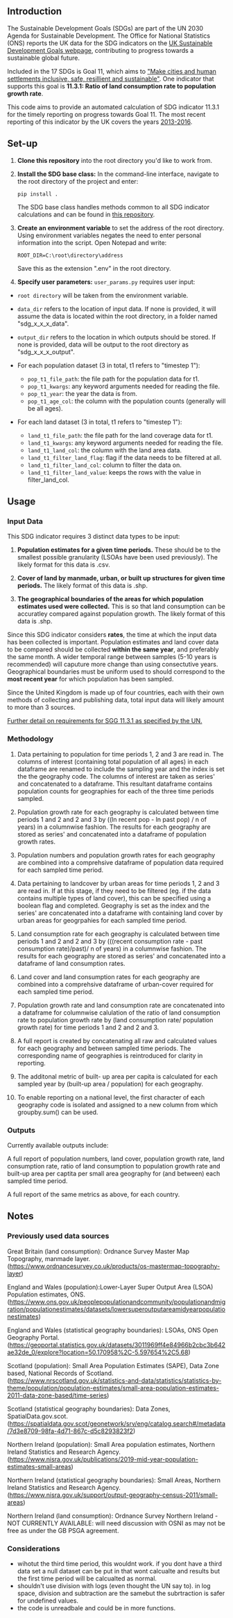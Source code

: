 ## Introduction


The Sustainable Development Goals (SDGs) are part of the UN 2030 Agenda for Sustainable Development. The Office for National Statistics (ONS) reports the UK data for the SDG indicators on the [UK Sustainable Development Goals webpage](https://sdgdata.gov.uk/), contributing to progress towards a sustainable global future. 

Included in the 17 SDGs is Goal 11, which aims to ["Make cities and human settlements inclusive, safe, resillient and sustainable"](https://sdgs.un.org/goals/goal11). One indicator that supports this goal is **11.3.1: Ratio of land consumption rate to population growth rate**. 

This code aims to provide an automated calculation of SDG indicator 11.3.1 for the timely reporting on progress towards Goal 11. The most recent reporting of this indicator by the UK covers the years [2013-2016](https://sdgdata.gov.uk/11-3-1/).


## Set-up 


1. **Clone this repository** into the root directory you'd like to work from. 

2. **Install the SDG base class:** In the command-line interface, navigate to the root directory of the project and enter:

    `pip install .`

   The SDG base class handles methods common to all SDG indicator calculations and can be found in [this repository](https://github.com/ONSgeo/sdg_base).

4. **Create an environment variable** to set the address of the root directory. Using environment variables negates the need to enter personal information into the script. Open Notepad and write:

    `ROOT_DIR=C:\root\directory\address`
    
    Save this as the extension ".env" in the root directory. 

5. **Specify user parameters:** `user_params.py` requires user input:

- `root directory` will be taken from the environment variable.
- `data_dir` refers to the location of input data. If none is provided, it will assume the data is located within the root directory, in a folder named "sdg_x_x_x_data".
- `output_dir` refers to the location in which outputs should be stored. If none is provided, data will be output to the root directory as "sdg_x_x_x_output".
- For each population dataset (3 in total, t1 refers to "timestep 1"):
   
     - `pop_t1_file_path`: the file path for the population data for t1.
     - `pop_t1_kwargs`: any keyword arguments needed for reading the file.
     - `pop_t1_year`: the year the data is from.
     - `pop_t1_age_col`: the column with the population counts (generally will be all ages).
- For each land dataset (3 in total, t1 refers to "timestep 1"):
   
     - `land_t1_file_path`: the file path for the land coverage data for t1.
     - `land_t1_kwargs`: any keyword arguments needed for reading the file.
     - `land_t1_land_col`: the column with the land area data.
     - `land_t1_filter_land_flag`: flag if the data needs to be filtered at all.
     - `land_t1_filter_land_col`: column to filter the data on.
     - `land_t1_filter_land_value`: keeps the rows with the value in filter_land_col.


## Usage


### Input Data

This SDG indicator requires 3 distinct data types to be input: 

1. **Population estimates for a given time periods.** These should be to the smallest possible granularity (LSOAs have been used previously). The likely format for this data is .csv.

2. **Cover of land by manmade, urban, or built up structures for given time periods.** The likely format of this data is .shp. 

3. **The geographical boundaries of the areas for which population estimates used were collected.** This is so that land consumption can be accuratley compared against population growth. The likely format of this data is .shp.

Since this SDG indicator considers **rates**, the time at which the input data has been collected is important. Population estimates and land cover data to be compared should be collected **within the same year**, and preferably the same month. A wider temporal range between samples (5-10 years is recommended) will caputure more change than using consectutive years. Geographical boundaries must be uniform used to should correspond to the **most recent year** for which population has been sampled.  

Since the United Kingdom is made up of four countries, each with their own methods of collecting and publishing data, total input data will likely amount to more than 3 sources. 

[Further detail on requirements for SGG 11.3.1 as specified by the UN.](https://unstats.un.org/sdgs/metadata/files/Metadata-11-03-01.pdf) 


### Methodology

1. Data pertaining to population for time periods 1, 2 and 3 are read in. The columns of interest (containing total population of all ages) in each dataframe are renamed to include the sampling year and the index is set the the geography code. The columns of interest are taken as series' and concatenated to a dataframe. This resultant dataframe contains population counts for geographies for each of the three time periods sampled. 

2. Population growth rate for each geography is calculated between time periods 1 and 2 and 2 and 3 by ((ln recent pop - ln past pop) / n of years) in a columnwise fashion. The results for each geography are stored as series' and concatenated into a dataframe of population growth rates.

3. Population numbers and population growth rates for each geography are combined into a comprehsive dataframe of population data required for each sampled time period. 

4. Data pertaining to landcover by urban areas for time periods 1, 2 and 3 are read in. If at this stage, if they need to be filtered (eg. if the data contains multiple types of land cover), this can be specified using a boolean flag and completed. Geography is set as the index and the series' are concatenated into a dataframe with containing land cover by urban areas for geogrpahies for each sampled time period. 

5. Land consumption rate for each geography is calculated between time periods 1 and 2 and 2 and 3 by (((recent consumption rate - past consumption rate)/past)/ n of years) in a columnwise fashion. The results for each geography are stored as series' and concatenated into a dataframe of land consumption rates.

6. Land cover and land consumption rates for each geography are combined into a comprehsive dataframe of urban-cover required for each sampled time period. 

7. Population growth rate and land consumption rate are concatenated into a dataframe for columnwise calulation of the ratio of land consumption rate to population growth rate by (land consumption rate/ population growth rate) for time periods 1 and 2 and 2 and 3.

8. A full report is created by concatenating all raw and calculated values for each geography and between sampled time periods. The corresponding name of geographies is reintroduced for clarity in reporting.

9. The additonal metric of built- up area per capita is calculated for each sampled year by (built-up area / population) for each geography. 

10. To enable reporting on a national level, the first character of each geography code is isolated and assigned to a new column from which groupby.sum() can be used. 


### Outputs


Currently available outputs include:

A full report of population numbers, land cover, population growth rate, land consumption rate, ratio of land consumption to population growth rate and built-up area per captita per small area geography for (and between) each sampled time period. 

A full report of the same metrics as above, for each country. 


## Notes


### Previously used data sources
    
Great Britain (land consumption): Ordnance Survey Master Map Topography, manmade layer. 
(https://www.ordnancesurvey.co.uk/products/os-mastermap-topography-layer)
    
England and Wales (population):Lower-Layer Super Output Area (LSOA) Population estimates, ONS.             (https://www.ons.gov.uk/peoplepopulationandcommunity/populationandmigration/populationestimates/datasets/lowersuperoutputareamidyearpopulationestimates)
        
England and Wales (statistical geography boundaries): LSOAs, ONS Open Geography Portal. 
(https://geoportal.statistics.gov.uk/datasets/3011969ff4e84966b2cbc3b642ae32de_0/explore?location=50.170958%2C-5.597654%2C5.68)
    
Scotland (population): Small Area Population Estimates (SAPE), Data Zone based, National Records of Scotland. 
(https://www.nrscotland.gov.uk/statistics-and-data/statistics/statistics-by-theme/population/population-estimates/small-area-population-estimates-2011-data-zone-based/time-series)
    
Scotland (statistical geography boundaries): Data Zones, SpatialData.gov.scot.
(https://spatialdata.gov.scot/geonetwork/srv/eng/catalog.search#/metadata/7d3e8709-98fa-4d71-867c-d5c8293823f2)

Northern Ireland (population): Small Area population estimates, Northern Ireland Statistics and Research Agency.
(https://www.nisra.gov.uk/publications/2019-mid-year-population-estimates-small-areas)

Northern Ireland (statistical geography boundaries): Small Areas, Northern Ireland Statistics and Research Agency.
(https://www.nisra.gov.uk/support/output-geography-census-2011/small-areas)

Northern Ireland (land consumption): Ordnance Survey Northern Ireland - NOT CURRENTLY AVAILABLE: will need discussion with OSNI as may not be free as under the GB PSGA agreement.  

### Considerations
 - wihotut the third time period, this wouldnt work. if you dont have a third data set a null dataset can be put in that wont calcualte and results but the first time period will be calcualted as normal. 
- shouldn't use division with logs (even thought the UN say to). in log space, division and subtraction are the samebut the subrtraction is safer for undefined values.
-  the code is unreadbale and could be in more functions. 

